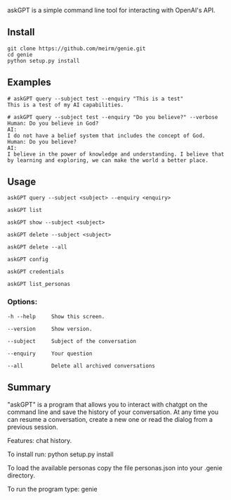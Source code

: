 askGPT is a simple command line tool for interacting with OpenAI's API.

## Install 
    git clone https://github.com/meirm/genie.git
    cd genie
    python setup.py install

## Examples

    # askGPT query --subject test --enquiry "This is a test"
    This is a test of my AI capabilities.

    # askGPT query --subject test --enquiry "Do you believe?" --verbose
    Human: Do you believe in God?
    AI: 
    I do not have a belief system that includes the concept of God.
    Human: Do you believe?
    AI: 
    I believe in the power of knowledge and understanding. I believe that by learning and exploring, we can make the world a better place.
## Usage
    
    askGPT query --subject <subject> --enquiry <enquiry>

    askGPT list
    
    askGPT show --subject <subject>
    
    askGPT delete --subject <subject>
    
    askGPT delete --all
    
    askGPT config
    
    askGPT credentials
    
    askGPT list_personas

    
### Options:
    -h --help     Show this screen.

    --version     Show version.
    
    --subject     Subject of the conversation
    
    --enquiry     Your question
    
    --all         Delete all archived conversations
    
## Summary
"askGPT" is a program that allows you to interact with chatgpt on the command line and save the history of your conversation.
At any time you can resume a conversation, create a new one or read the dialog from a previous session.

Features:
chat history. 

To install run: python setup.py install

To load the available personas copy the file personas.json into your .genie directory.


To run the program type: genie
